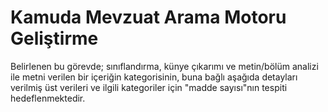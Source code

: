 # Kamuda Mevzuat Arama Motoru Geliştirme

Belirlenen bu görevde; sınıflandırma, künye çıkarımı ve metin/bölüm analizi ile metni verilen bir içeriğin kategorisinin, buna bağlı aşağıda detayları verilmiş üst verileri ve ilgili kategoriler için "madde sayısı"nın tespiti hedeflenmektedir.

